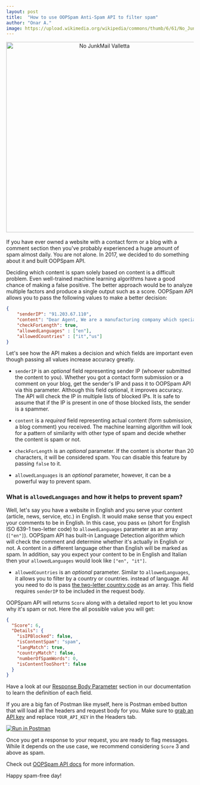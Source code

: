 ```yaml
---
layout: post
title:  "How to use OOPSpam Anti-Spam API to filter spam"
author: "Onar A."
image: https://upload.wikimedia.org/wikipedia/commons/thumb/6/61/No_JunkMail_Valletta.JPG/512px-No_JunkMail_Valletta.JPG
---
```

<center><a title="Stefan Bellini [CC0], via Wikimedia Commons" href="https://commons.wikimedia.org/wiki/File:No_JunkMail_Valletta.JPG"><img width="512" alt="No JunkMail Valletta" src="https://upload.wikimedia.org/wikipedia/commons/thumb/6/61/No_JunkMail_Valletta.JPG/512px-No_JunkMail_Valletta.JPG"></a></center>
<br/>
If you have ever owned a website with a contact form or a blog with a comment section then you've probably experienced a huge amount of spam almost daily.  You are not alone. In 2017, we decided to do something about it and built OOPSpam API.

Deciding which content is spam solely based on content is a difficult problem. Even well-trained machine learning algorithms have a good chance of making a false positive. The better approach would be to analyze multiple factors and produce a single output such as a score. OOPSpam API allows you to pass the following values to make a better decision:

```json
{
    "senderIP": "91.203.67.110",
    "content": "Dear Agent, We are a manufacturing company which specializes in supplying Aluminum Rod with Zinc Alloy Rod to customers worldwide, based in Japan, Asia. We have been unable to follow up payments effectively for transactions with debtor customers in your country due to our distant locations, thus our reason for requesting for your services representation.",
    "checkForLength": true,
    "allowedLanguages" : ["en"],
    "allowedCountries" : ["it","us"]
}
````

Let's see how the API makes a decision and which fields are important even though passing all values increase accuracy greatly.

* ```senderIP```  is an _optional_ field representing sender IP (whoever submitted the content to you). Whether you got a contact form submission or a comment on your blog, get the sender's IP and pass it to OOPSpam API via this parameter. Although this field optional, it improves accuracy. The API will check the IP in multiple lists of blocked IPs. It is safe to assume that if the IP is present in one of those blocked lists, the sender is a spammer.

* ```content``` is a _required_ field representing actual content (form submission, a blog comment) you received. The machine learning algorithm will look for a pattern of similarity with other type of spam and decide whether the content is spam or not.

* ```checkForLength``` is an _optional_ parameter. If the content is shorter than 20 characters, it will be considered spam. You can disable this feature by passing ```false``` to it.

* ```allowedLanguages``` is an _optional_ parameter, however, it can be a powerful way to prevent spam.

### What is ```allowedLanguages```  and how it helps to prevent spam?

Well, let's say you have a website in English and you serve your content (article, news, service, etc.) in English. It would make sense that you expect your comments to be in English. In this case, you pass ```en```  (short for English ISO 639-1 two-letter code) to ```allowedLanguages``` parameter as an array (```["en"]```). OOPSpam API has built-in Language Detection algorithm which will check the comment and determine whether it's actually in English or not. A content in a different language other than English will be marked as spam.  In addition, say you expect your content to be in English and Italian then your ```allowedLanguages```  would look like  ```["en", "it"]```.

* ```allowedCountries``` is an _optional_ parameter. Similar to ```allowedLanguages```, it allows you to filter by a country or countries. instead of language. All you need to do is pass [the two-letter country code](https://en.wikipedia.org/wiki/ISO_3166-1_alpha-2#Officially_assigned_code_elements) as an array. This field requires ```senderIP``` to be included in the request body. 

OOPSpam API will returns ```Score``` along with a detailed report to let you know why it's spam or not. Here the all possible value you will get:

```json
{
  "Score": 6,
  "Details": {
    "isIPBlocked": false,
    "isContentSpam": "spam",
    "langMatch": true,
    "countryMatch": false,
    "numberOfSpamWords": 0,
    "isContentTooShort": false
  }
}
````
Have a look at our [Response Body Parameter](https://www.oopspam.com/docs/#http-response-body-parameters) section in our documentation to learn the definition of each field.

If you are a big fan of Postman like myself, here is Postman embed button that will load all the headers and request body for you. Make sure to [grab an API key](https://www.app.oopspam.com) and replace ```YOUR_API_KEY``` in the Headers tab.

[![Run in Postman](https://run.pstmn.io/button.svg)](https://app.getpostman.com/run-collection/9739f63cd7bc67da898f?action=collection%2Fimport)

Once you get a response to your request, you are ready to flag messages. While it depends on the use case, we recommend considering ```Score``` 3 and above as spam.

Check out [OOPSpam API docs](https://www.oopspam.com/docs/#introduction) for more information.

Happy spam-free day!